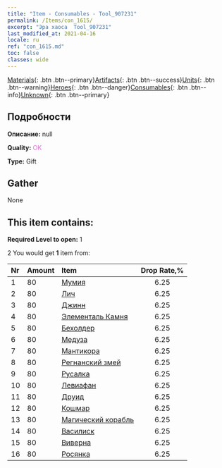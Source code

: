 ```yaml
---
title: "Item - Consumables - Tool_907231"
permalink: /Items/con_1615/
excerpt: "Эра хаоса  Tool_907231"
last_modified_at: 2021-04-16
locale: ru
ref: "con_1615.md"
toc: false
classes: wide
---
```

 [Materials](/ru/Items/){: .btn .btn--primary}[Artifacts](/ru/Items/Artifacts/){: .btn .btn--success}[Units](/ru/Items/Units/){: .btn .btn--warning}[Heroes](/ru/Items/Heroes/){: .btn .btn--danger}[Consumables](/ru/Items/Consumables/){: .btn .btn--info}[Unknown](/ru/Items/Unknown/){: .btn .btn--primary}

## Подробности
 **Описание:** null

 **Quality:** <span style="color: #DA70D6">OK</span>

 **Type:** Gift

## Gather

  None

## This item contains:

 **Required Level to open:** 1

 2 You would get **1** item  from:

  | Nr | Amount |     Item    | Drop Rate,% |
  |:---|:-------|:------------|:---------:|
  | 1 | 80 | [Мумия](/ru/Items/unt_215/) | 6.25 | 
  | 2 | 80 | [Лич](/ru/Items/unt_212/) | 6.25 | 
  | 3 | 80 | [Джинн](/ru/Items/unt_239/) | 6.25 | 
  | 4 | 80 | [Элементаль Камня](/ru/Items/unt_266/) | 6.25 | 
  | 5 | 80 | [Бехолдер](/ru/Items/unt_246/) | 6.25 | 
  | 6 | 80 | [Медуза](/ru/Items/unt_247/) | 6.25 | 
  | 7 | 80 | [Мантикора](/ru/Items/unt_249/) | 6.25 | 
  | 8 | 80 | [Регнанский змей](/ru/Items/unt_276/) | 6.25 | 
  | 9 | 80 | [Русалка](/ru/Items/unt_277/) | 6.25 | 
  | 10 | 80 | [Левиафан](/ru/Items/unt_280/) | 6.25 | 
  | 11 | 80 | [Друид](/ru/Items/unt_206/) | 6.25 | 
  | 12 | 80 | [Кошмар](/ru/Items/unt_233/) | 6.25 | 
  | 13 | 80 | [Магический корабль](/ru/Items/unt_242/) | 6.25 | 
  | 14 | 80 | [Василиск](/ru/Items/unt_256/) | 6.25 | 
  | 15 | 80 | [Виверна](/ru/Items/unt_258/) | 6.25 | 
  | 16 | 80 | [Росянка](/ru/Items/unt_260/) | 6.25 | 

